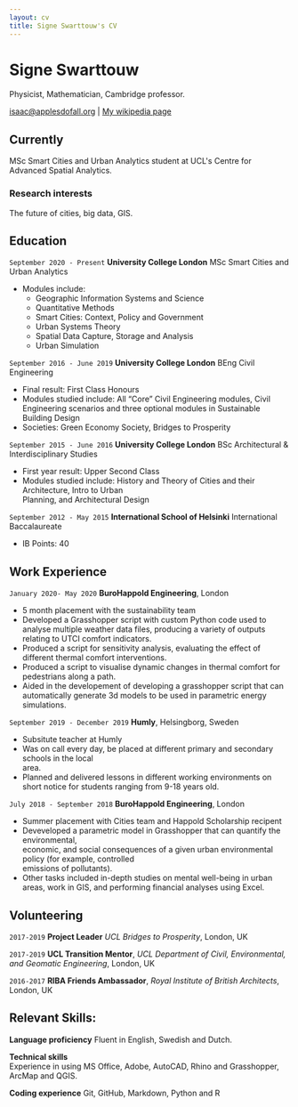 ```yaml
---
layout: cv
title: Signe Swarttouw's CV
---
```

# Signe Swarttouw
Physicist, Mathematician, Cambridge professor.

<div id="webaddress">
<a href="isaac@applesdofall.org">isaac@applesdofall.org</a>
| <a href="http://en.wikipedia.org/wiki/Isaac_Newton">My wikipedia page</a>
</div>


## Currently

MSc Smart Cities and Urban Analytics student at UCL's Centre for Advanced Spatial Analytics.

### Research interests

The future of cities, big data, GIS.


## Education

`September 2020 - Present`
__University College London__ MSc Smart Cities and Urban Analytics

- Modules include: 
  - Geographic Information Systems and Science 
  - Quantitative Methods
  - Smart Cities: Context, Policy and Government
  - Urban Systems Theory
  - Spatial Data Capture, Storage and Analysis
  - Urban Simulation
  
 `September 2016 - June 2019`
__University College London__ BEng Civil Engineering

- Final	result: First	Class Honours
- Modules	studied	include:	All	“Core”	Civil	Engineering	modules,	Civil	Engineering	scenarios	and	
three	optional	modules	in	Sustainable	Building	Design
- Societies:	Green	Economy	Society,	Bridges	to	Prosperity

`September 2015 - June 2016`
__University College London__ BSc Architectural & Interdisciplinary Studies

-  First	year	result:	Upper	Second	Class
- Modules	studied	include:	History	and	Theory	of	Cities	and	their	Architecture,	Intro	to	Urban	
Planning,	and	Architectural	Design

`September 2012 - May 2015`
__International School of Helsinki__ International Baccalaureate

- IB Points: 40 

## Work Experience

`January 2020- May 2020`
__BuroHappold Engineering__, London

- 5 month placement with the sustainability team
- Developed a Grasshopper script with custom Python code used to analyse multiple weather data files, producing a variety of outputs relating to UTCI comfort indicators.
- Produced a script for sensitivity analysis, evaluating the effect of different thermal comfort interventions.
- Produced a script to visualise dynamic changes in thermal comfort for pedestrians along a path. 
- Aided in the developement of developing a grasshopper script that can automatically generate 3d models to be used in parametric energy simulations.

`September 2019 - December 2019`
__Humly__, Helsingborg, Sweden

- Subsitute teacher at Humly
- Was on	call	every	day,	be	placed	at	different	primary	and	secondary	schools	in	the	local	
area.	
- Planned	and	delivered	lessons in different working environments on short notice	for	students	ranging	from	9-18	years	old.	

`July 2018 - September 2018`
__BuroHappold Engineering__, London

- Summer placement with Cities team and Happold Scholarship recipent
- Deveveloped	a	parametric	model	in	Grasshopper	that	can	quantify	the	environmental,	
  economic,	and	social	consequences	of	a	given	urban	environmental	policy	(for	example,	controlled	
  emissions	of	pollutants).
- Other	tasks	included	in-depth	studies	on	mental	well-being	in	urban	areas,	work	in	GIS,	and	
  performing	financial	analyses	using	Excel.

## Volunteering

`2017-2019`
__Project Leader__ *UCL Bridges to Prosperity*, London, UK

`2017-2019`
__UCL Transition Mentor__, *UCL Department of Civil, Environmental, and Geomatic Engineering*, London, UK

`2016-2017`
__RIBA Friends Ambassador__, *Royal Institute of British Architects*, London, UK


## Relevant Skills:

__Language	proficiency__
 Fluent	in English,	Swedish	and	Dutch.
 
__Technical	skills__	
 Experience	in	using	MS	Office,	Adobe, AutoCAD, Rhino	and	Grasshopper, ArcMap	and	QGIS.
 
__Coding experience__
 Git, GitHub, Markdown, Python and R



<!-- ### Footer

Last updated: May 2013 -->



